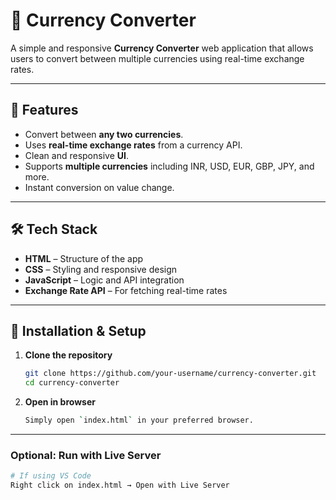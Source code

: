 # 💱 Currency Converter

A simple and responsive **Currency Converter** web application that allows users to convert between multiple currencies using real-time exchange rates.

---

## 📌 Features
- Convert between **any two currencies**.
- Uses **real-time exchange rates** from a currency API.
- Clean and responsive **UI**.
- Supports **multiple currencies** including INR, USD, EUR, GBP, JPY, and more.
- Instant conversion on value change.

---

## 🛠️ Tech Stack
- **HTML** – Structure of the app  
- **CSS** – Styling and responsive design  
- **JavaScript** – Logic and API integration  
- **Exchange Rate API** – For fetching real-time rates  

---

## 🚀 Installation & Setup

1. **Clone the repository**
   ```bash
   git clone https://github.com/your-username/currency-converter.git
   cd currency-converter
2. **Open in browser**
   ```bash
   Simply open `index.html` in your preferred browser.

---

### Optional: Run with Live Server
```bash
# If using VS Code
Right click on index.html → Open with Live Server
